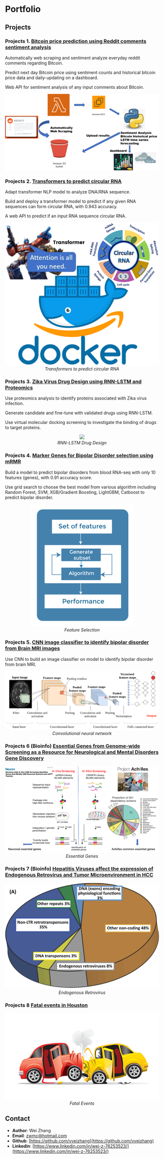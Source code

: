<p align="center">
<br>
</p>

# Portfolio



## Projects

### Projects 1. [Bitcoin price prediction using Reddit comments sentiment analysis](https://github.com/vveizhang/Bitcoin_Social_Media_Sentiment_Analysis)

Automatically web scraping and sentiment analyze everyday reddit comments regarding Bitcoin.

Predict next day Bitcoin price using sentiment counts and historical bitcoin price data and daily-updating on a dashboard.

Web API for sentiment analysis of any input comments about Bitcoin.
<p align="center">
<img src="/imgs/bitcoin_schema.png" alt="schema" width="600"/>
</p>



### Projects 2. [Transformers to predict circular RNA](https://github.com/vveizhang/transformer_predict_circRNA)

Adapt transformer NLP model to analyze DNA/RNA sequence.

Build and deploy a transformer model to predict if any given RNA sequences can form circular RNA, with 0.943 accuracy.

A web API to predict if an input RNA sequence circular RNA.

<p align="center">
<img src="/imgs/FrontPage.png">
<br>
<em>Transformers to predict circular RNA</em></p>


### Projects 3. [Zika Virus Drug Design using RNN-LSTM and Proteomics](https://github.com/vveizhang/Zika-virus-Drug-Design-using-Generative-RNN-LSTM-and-Proteomics)
Use proteomics analysis to identify proteins associated with Zika virus infection.

Generate candidate and fine-tune with validated drugs using RNN-LSTM.

Use virtual molecular docking screening to investigate the binding of drugs to target proteins.

<p align="center">
<img src="/imgs/PipeLine.png">
<br>
<em>RNN-LSTM Drug Design</em></p>

### Projects 4. [Marker Genes for Bipolar Disorder selection using mRMR](https://github.com/vveizhang/Gene-signature-to-predict-bipolar-disorder-from-whole-blood-RNA-seq)

Build a model to predict bipolar disorders from blood RNA-seq with only 10 features (genes), with 0.91 accuracy score.

Use grid search to choose the best model from various algorithm including Random Forest, SVM, XGB/Gradient Boosting, LightGBM, Catboost to predict bipolar disorder.


<p align="center">
<img src="/imgs/feature_selection.png">
<br>
<em>Feature Selection</em></p>

### Projects 5. [CNN image classifier to identify bipolar disorder from Brain MRI images](https://github.com/vveizhang/CNN-MRI-classification-to-predict-bipolar-disorder/blob/main/CNNimageClassification.ipynb)
Use CNN to build an image classifier on model to identify bipolar disorder from brain MRI.


<p align="center">
<img src="/imgs/CNN_MRI.png">
<br>
<em>Convolutional neural network</em></p>



### Projects 6 (Bioinfo) [Essential Genes from Genome-wide Screening as a Resource for Neurological and Mental Disorders Gene Discovery](https://github.com/vveizhang/EG-in-Neuropsychiatric-Disorders)

<p align="center">
<img src="/imgs/2GeneList.png">
<br>
<em>Essential Genes</em></p>

### Projects 7 (Bioinfo) [Hepatitis Viruses affect the expression of Endogenous Retrovirus and Tumor Microenvironment in HCC](https://www.biorxiv.org/content/10.1101/2022.06.19.496748v1)

<p align="center">
<img src="/imgs/hERV.jpg">
<br>
<em>Endogenous Retrovirus</em></p>

### Projects 8 [Fatal events in Houston](https://github.com/vveizhang/Houston_Fatal_Events)

<p align="center">
<img src="/imgs/crash.jpg">
<br>
<em>Fatal Events</em></p>


## Contact

- **Author**: Wei Zhang
- **Email**: [zwmc@hotmail.com](zwmc@hotmail.com)
- **Github**: [https://github.com/vveizhang](https://github.com/vveizhang)
- **Linkedin**: [https://www.linkedin.com/in/wei-z-76253523/](https://www.linkedin.com/in/wei-z-76253523/)
